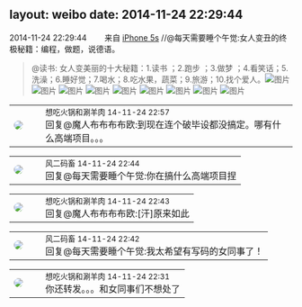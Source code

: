layout: weibo
date: 2014-11-24 22:29:44
---
<meta name="referrer" content="no-referrer" />

2014-11-24 22:29:44  &nbsp;&nbsp;&nbsp;&nbsp;&nbsp;&nbsp; 来自 <a href="sinaweibo://customweibosource" rel="nofollow">iPhone 5s</a>
 //@每天需要睡个午觉:女人变丑的终极秘籍：编程，做题，说德语。
>  @读书: 女人变美丽的十大秘籍：1.读书 ；2.跑步 ；3.做梦 ；4.看笑话；5.洗澡；6.睡好觉；7.喝水；8.吃水果，蔬菜；9.旅游；10.找个爱人。 ​​​
>  ![图片](https://ww2.sinaimg.cn/large/67e24a36jw1emmehyxbs6j20c306r74k.jpg)
>  ![图片](https://ww2.sinaimg.cn/large/67e24a36jw1emmehzqrq5j20c306oaae.jpg)
>  ![图片](https://ww1.sinaimg.cn/large/67e24a36jw1emmei0w44gj20by06ydga.jpg)
>  ![图片](https://ww1.sinaimg.cn/large/67e24a36jw1emmei1v8tfj20by06xjrv.jpg)
>  ![图片](https://ww1.sinaimg.cn/large/67e24a36jw1emmei2ro6xj20c00gz74w.jpg)
>  ![图片](https://ww3.sinaimg.cn/large/67e24a36jw1emmei3mwp9j20by06zt98.jpg)
>  ![图片](https://ww3.sinaimg.cn/large/67e24a36jw1emmei4hewfj20c006rdg6.jpg)
>  ![图片](https://ww3.sinaimg.cn/large/67e24a36jw1emmei5f98tj20bz06z74k.jpg)
>  ![图片](https://ww3.sinaimg.cn/large/67e24a36jw1emmei6cewdj20c806ydg4.jpg)

<table style="width: 100%;">
  <tr>
    <td style="width: 40px;"><img style="border-radius:50%" src="https://tva1.sinaimg.cn/crop.0.1.751.751.50/71c5c7f8jw8f5hblff0u4j20kv0ky3zn.jpg?KID=imgbed,tva&Expires=1624464152&ssig=mQrxX0ku1T"></td>
    <td colspan="2"><small>想吃火锅和涮羊肉 14-11-24 22:57</small><br/>回复@魔人布布布布欧:到现在连个破毕设都没搞定。哪有什么高端项目。。。</td>
  </tr>
</table>

<table style="width: 100%;">
  <tr>
    <td style="width: 40px;"><img style="border-radius:50%" src="https://tva3.sinaimg.cn/crop.0.0.639.639.50/6d2a6003jw8f3idy69w2gj20hs0hrt9g.jpg?KID=imgbed,tva&Expires=1624464152&ssig=%2BKB%2FI02Oru"></td>
    <td colspan="2"><small>风二码畜 14-11-24 22:44</small><br/>回复@每天需要睡个午觉:你在搞什么高端项目捏</td>
  </tr>
</table>

<table style="width: 100%;">
  <tr>
    <td style="width: 40px;"><img style="border-radius:50%" src="https://tva1.sinaimg.cn/crop.0.1.751.751.50/71c5c7f8jw8f5hblff0u4j20kv0ky3zn.jpg?KID=imgbed,tva&Expires=1624464152&ssig=mQrxX0ku1T"></td>
    <td colspan="2"><small>想吃火锅和涮羊肉 14-11-24 22:43</small><br/>回复@魔人布布布布欧:[汗]原来如此</td>
  </tr>
</table>

<table style="width: 100%;">
  <tr>
    <td style="width: 40px;"><img style="border-radius:50%" src="https://tva3.sinaimg.cn/crop.0.0.639.639.50/6d2a6003jw8f3idy69w2gj20hs0hrt9g.jpg?KID=imgbed,tva&Expires=1624464152&ssig=%2BKB%2FI02Oru"></td>
    <td colspan="2"><small>风二码畜 14-11-24 22:42</small><br/>回复@每天需要睡个午觉:我太希望有写码的女同事了！</td>
  </tr>
</table>

<table style="width: 100%;">
  <tr>
    <td style="width: 40px;"><img style="border-radius:50%" src="https://tva1.sinaimg.cn/crop.0.1.751.751.50/71c5c7f8jw8f5hblff0u4j20kv0ky3zn.jpg?KID=imgbed,tva&Expires=1624464152&ssig=mQrxX0ku1T"></td>
    <td colspan="2"><small>想吃火锅和涮羊肉 14-11-24 22:31</small><br/>你还转发。。。和女同事们不想处了</td>
  </tr>
</table>
